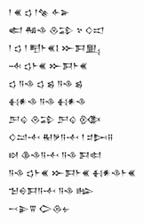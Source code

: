 <div class='block'>
<div class='line'>𒁹 𒌍 𒌓 𒁹𒆚 𒅆𒅕</div>
<div class='line'>𒅗 𒄀𒈾 𒊮𒁉 𒆳 𒄭𒀊</div>
<div class='line'>𒁹 𒌓 𒁹 𒋃𒈨𒌍𒋙 𒁍𒁕𒅅</div>
<div class='line'>𒁄 𒌓𒈨𒌍 𒁍𒁕𒈨𒌍</div>
<div class='line'>𒌓 𒀀𒈾 𒌓 𒌗 𒀀𒈾 𒌗</div>
<div class='line'>𒈬𒀭𒈾 𒀀𒈾 𒈬𒀭𒈾</div>
<div class='line'>𒂅𒌒 𒊮𒁉 𒂅𒌒 𒍜</div>
<div class='line'>𒄭𒁺𒋾 𒊑𒃻𒀀𒋾 𒑰 𒄑𒄖𒍝</div>
<div class='line'>𒊭 𒆠𒈾𒀀𒋾 𒀀𒈾 𒁕𒊕</div>
<div class='line'>𒀀𒈾 𒌓𒈨𒌍 𒁍𒁕𒈨𒌍 𒈬𒀭𒈾𒈨𒌍</div>
<div class='line'>𒈠𒀪𒁕𒀀𒋾 𒀀𒈾 𒈗</div>
<div class='line'>𒁁𒉌𒐊 𒀖𒁲𒉡</div>
</div>